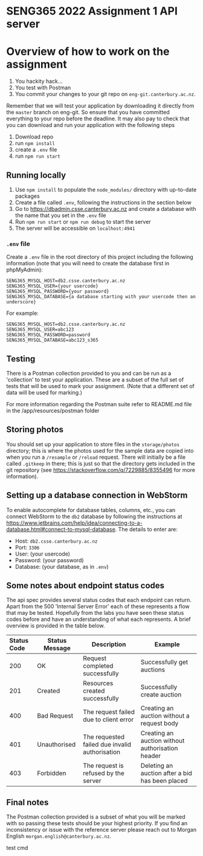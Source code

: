 # SENG365 2022 Assignment 1 API server

# Overview of how to work on the assignment
1. You hackity hack...
2. You test with Postman
3. You commit your changes to your git repo on `eng-git.canterbury.ac.nz`.

Remember that we will test your application by downloading it directly from the `master` branch  on eng-git.
So ensure that you have committed everything to your repo before the deadline.
It may also pay to check that you can download and run your application with the following steps

1. Download repo
2. run `npm install`
3. create a `.env` file
4. run `npm run start`

## Running locally

1. Use `npm install` to populate the `node_modules/` directory with up-to-date packages
2. Create a file called `.env`, following the instructions in the section below
3. Go to https://dbadmin.csse.canterbury.ac.nz and create a database with the name that you set in the `.env` file
2. Run `npm run start` or `npm run debug` to start the server
3. The server will be accessible on `localhost:4941`

### `.env` file
Create a `.env` file in the root directory of this project including the following information (note that you will need to create the database first in phpMyAdmin):

```
SENG365_MYSQL_HOST=db2.csse.canterbury.ac.nz
SENG365_MYSQL_USER={your usercode}
SENG365_MYSQL_PASSWORD={your password}
SENG365_MYSQL_DATABASE={a database starting with your usercode then an underscore}
```

For example:
```
SENG365_MYSQL_HOST=db2.csse.canterbury.ac.nz
SENG365_MYSQL_USER=abc123
SENG365_MYSQL_PASSWORD=password
SENG365_MYSQL_DATABASE=abc123_s365
```

## Testing

There is a Postman collection provided to you and can be run as a 'collection' to test your application. These are a subset of the full set of tests that will be used to mark your assignment. (Note that a different set of data will be used for marking.)

For more information regarding the Postman suite refer to README.md file in the /app/resources/postman folder

## Storing photos

You should set up your application to store files in the `storage/photos` directory; this is where the photos used for the sample data are copied into when you run a `/resample` or `/reload` request. There will initially be a file called `.gitkeep` in there; this is just so that the directory gets included in the git repository (see https://stackoverflow.com/q/7229885/8355496 for more information).

## Setting up a database connection in WebStorm

To enable autocomplete for database tables, columns, etc., you can connect WebStorm to the `db2` database by following the instructions at https://www.jetbrains.com/help/idea/connecting-to-a-database.html#connect-to-mysql-database. The details to enter are:

* Host: `db2.csse.canterbury.ac.nz`
* Port: `3306`
* User: (your usercode)
* Password: (your password)
* Database: (your database, as in `.env`)


## Some notes about endpoint status codes
The api spec provides several status codes that each endpoint can return. Apart from the 500 'Internal Server Error'
each of these represents a flow that may be tested. Hopefully from the labs you have seen these status codes before and 
have an understanding of what each represents. A brief overview is provided in the table below. 

| Status Code | Status Message | Description                                    | Example                                          |
|:------------|----------------|------------------------------------------------|--------------------------------------------------|
| 200         | OK             | Request completed successfully                 | Successfully get auctions                        |
| 201         | Created        | Resources created successfully                 | Successfully create auction                      |
| 400         | Bad Request    | The request failed due to client error         | Creating an auction without a request body       |
| 401         | Unauthorised   | The requested failed due invalid authorisation | Creating an auction without authorisation header |
| 403         | Forbidden      | The request is refused by the server           | Deleting an auction after a bid has been placed  |


## Final notes
The Postman collection provided is a subset of what you will be marked with so passing these tests should be your highest
priority. If you find an inconsistency or issue with the reference server please reach out to Morgan English 
`morgan.english@canterbury.ac.nz`.

test cmd
